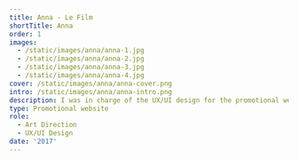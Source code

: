 ```yaml
---
title: Anna - Le Film
shortTitle: Anna
order: 1
images:
  - /static/images/anna/anna-1.jpg
  - /static/images/anna/anna-2.jpg
  - /static/images/anna/anna-3.jpg
  - /static/images/anna/anna-4.jpg
cover: /static/images/anna/anna-cover.png
intro: /static/images/anna/anna-intro.png
description: I was in charge of the UX/UI design for the promotional website of our short film Anna, made as a school project.
type: Promotional website
role:
  - Art Direction
  - UX/UI Design
date: '2017'
---
```

